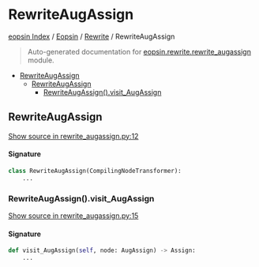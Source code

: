 # RewriteAugAssign

[eopsin Index](../../README.md#eopsin-index) /
[Eopsin](../index.md#eopsin) /
[Rewrite](./index.md#rewrite) /
RewriteAugAssign

> Auto-generated documentation for [eopsin.rewrite.rewrite_augassign](https://github.com/ImperatorLang/eopsin/blob/feat/docs/eopsin/rewrite/rewrite_augassign.py) module.

- [RewriteAugAssign](#rewriteaugassign)
  - [RewriteAugAssign](#rewriteaugassign-1)
    - [RewriteAugAssign().visit_AugAssign](#rewriteaugassign()visit_augassign)

## RewriteAugAssign

[Show source in rewrite_augassign.py:12](https://github.com/ImperatorLang/eopsin/blob/feat/docs/eopsin/rewrite/rewrite_augassign.py#L12)

#### Signature

```python
class RewriteAugAssign(CompilingNodeTransformer):
    ...
```

### RewriteAugAssign().visit_AugAssign

[Show source in rewrite_augassign.py:15](https://github.com/ImperatorLang/eopsin/blob/feat/docs/eopsin/rewrite/rewrite_augassign.py#L15)

#### Signature

```python
def visit_AugAssign(self, node: AugAssign) -> Assign:
    ...
```